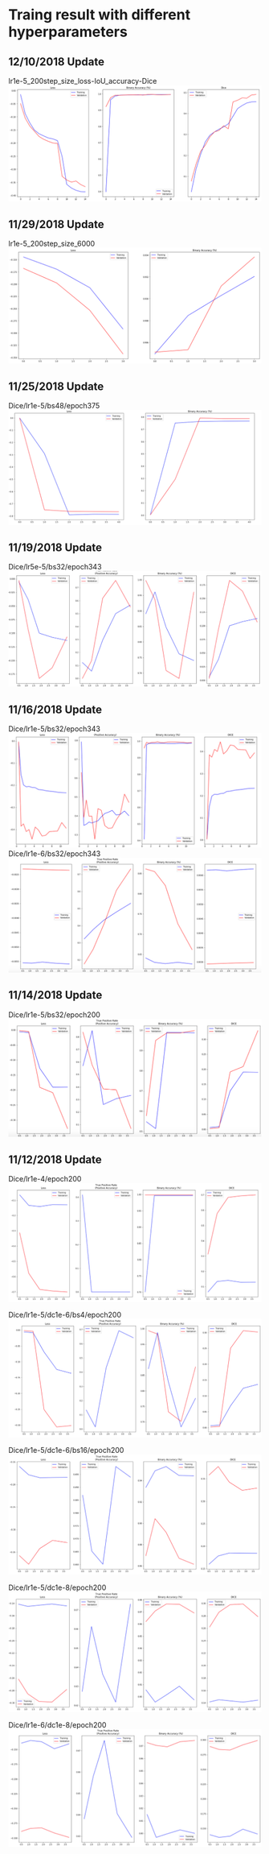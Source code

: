 # Traing result with different hyperparameters

## 12/10/2018 Update
lr1e-5_200step_size_loss-IoU_accuracy-Dice
<img src="https://github.com/Wwwzff/Ship-Detection/blob/master/images/lr-1e-5_loss-IoU_step-861_epoch-15.png" />

## 11/29/2018 Update
lr1e-5_200step_size_6000
<img src="https://github.com/Wwwzff/Ship-Detection/blob/master/images/lr1e-5_200step_size_6000img.png" />

## 11/25/2018 Update
Dice/lr1e-5/bs48/epoch375
<img src="https://github.com/Wwwzff/Ship-Detection/blob/master/images/Dice%20lr%201e-5%2C%20epoch%20375.png" />

## 11/19/2018 Update
Dice/lr5e-5/bs32/epoch343
<img src="https://github.com/Wwwzff/Ship-Detection/blob/master/images/Dice_lr5e-6.png" />

## 11/16/2018 Update
Dice/lr1e-5/bs32/epoch343
<img src="https://github.com/Wwwzff/Ship-Detection/blob/master/images/Dice_lr5e-5_bs32_ep32.png" />
Dice/lr1e-6/bs32/epoch343
<img src="https://github.com/Wwwzff/Ship-Detection/blob/master/images/Dice_lr1e-6_bs32.png" />

## 11/14/2018 Update
Dice/lr1e-5/bs32/epoch200
<img src="https://github.com/Wwwzff/Ship-Detection/blob/master/images/Dice:lr1e-5:bs32.png" />

## 11/12/2018 Update
Dice/lr1e-4/epoch200
<img src="https://github.com/Wwwzff/Ship-Detection/blob/master/images/Dice_lr1e-4.png" />

Dice/lr1e-5/dc1e-6/bs4/epoch200
<img src="https://github.com/Wwwzff/Ship-Detection/blob/master/images/Dice_Ir1e-5.png" />

Dice/lr1e-5/dc1e-6/bs16/epoch200
<img src="https://github.com/Wwwzff/Ship-Detection/blob/master/images/Dice_lr1e-5_dc1e-6.png" />

Dice/lr1e-5/dc1e-8/epoch200
<img src="https://github.com/Wwwzff/Ship-Detection/blob/master/images/Dice_lr1e-5_dc1e-8.png" />

Dice/lr1e-6/dc1e-8/epoch200
<img src="https://github.com/Wwwzff/Ship-Detection/blob/master/images/Dice_lr1e-6_dc1e-6.png" />
